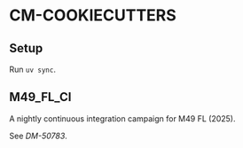 # CM-COOKIECUTTERS

## Setup
Run `uv sync`.

## M49_FL_CI
A nightly continuous integration campaign for M49 FL (2025).

See *DM-50783*.
